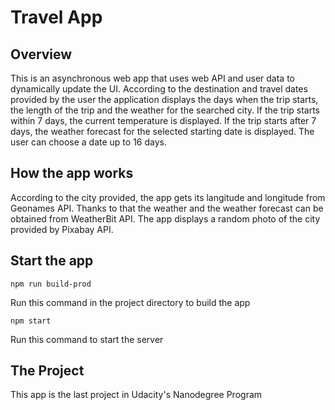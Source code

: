 # Travel App

## Overview

This is an asynchronous web app that uses web API and user data to dynamically update the UI.
According to the destination and travel dates provided by the user the application displays the days when the trip starts, the length of the trip and the weather for the searched city.
If the trip starts within 7 days, the current temperature is displayed. If the trip starts after 7 days, the weather forecast for the selected starting date is displayed. The user can choose a date up to 16 days.

## How the app works

According to the city provided, the app gets its langitude and longitude from Geonames API. Thanks to that the weather and the weather forecast can be obtained from WeatherBit API.
The app displays a random photo of the city provided by Pixabay API.

## Start the app

```
npm run build-prod
```

Run this command in the project directory to build the app

```
npm start
```

Run this command to start the server

## The Project

This app is the last project in Udacity's Nanodegree Program
